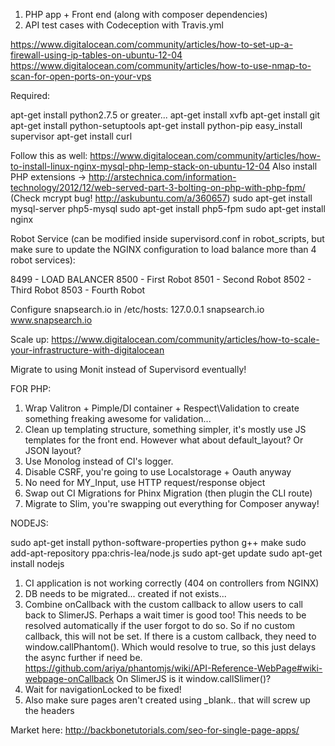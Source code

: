 1. PHP app + Front end (along with composer dependencies)
2. API test cases with Codeception with Travis.yml

https://www.digitalocean.com/community/articles/how-to-set-up-a-firewall-using-ip-tables-on-ubuntu-12-04
https://www.digitalocean.com/community/articles/how-to-use-nmap-to-scan-for-open-ports-on-your-vps

Required:

apt-get install python2.7.5 or greater...
apt-get install xvfb
apt-get install git
apt-get install python-setuptools
apt-get install python-pip
easy_install supervisor
apt-get install curl

Follow this as well: https://www.digitalocean.com/community/articles/how-to-install-linux-nginx-mysql-php-lemp-stack-on-ubuntu-12-04
Also install PHP extensions -> http://arstechnica.com/information-technology/2012/12/web-served-part-3-bolting-on-php-with-php-fpm/ (Check mcrypt bug! http://askubuntu.com/a/360657)
sudo apt-get install mysql-server php5-mysql
sudo apt-get install php5-fpm
sudo apt-get install nginx

Robot Service (can be modified inside supervisord.conf in robot_scripts, but make sure to update the NGINX configuration to load balance more than 4 robot services):

8499 - LOAD BALANCER
8500 - First Robot
8501 - Second Robot
8502 - Third Robot
8503 - Fourth Robot

Configure snapsearch.io in /etc/hosts: 127.0.0.1 snapsearch.io www.snapsearch.io

Scale up: https://www.digitalocean.com/community/articles/how-to-scale-your-infrastructure-with-digitalocean

Migrate to using Monit instead of Supervisord eventually!


FOR PHP:

1. Wrap Valitron + Pimple/DI container + Respect\Validation to create something freaking awesome for validation...
2. Clean up templating structure, something simpler, it's mostly use JS templates for the front end. However what about default_layout? Or JSON layout?
3. Use Monolog instead of CI's logger.
4. Disable CSRF, you're going to use Localstorage + Oauth anyway
5. No need for MY_Input, use HTTP request/response object
6. Swap out CI Migrations for Phinx Migration (then plugin the CLI route)
7. Migrate to Slim, you're swapping out everything for Composer anyway!

NODEJS:

sudo apt-get install python-software-properties python g++ make
sudo add-apt-repository ppa:chris-lea/node.js
sudo apt-get update
sudo apt-get install nodejs

1. CI application is not working correctly (404 on controllers from NGINX)
3. DB needs to be migrated... created if not exists...
6. Combine onCallback with the custom callback to allow users to call back to SlimerJS. Perhaps a wait timer is good too! This needs to be resolved automatically if the user forgot to do so. So if no custom callback, this will not be set. If there is a custom callback, they need to window.callPhantom(). Which would resolve to true, so this just delays the async further if need be. https://github.com/ariya/phantomjs/wiki/API-Reference-WebPage#wiki-webpage-onCallback On SlimerJS is it window.callSlimer()?
7. Wait for navigationLocked to be fixed!
8. Also make sure pages aren't created using _blank.. that will screw up the headers

Market here: http://backbonetutorials.com/seo-for-single-page-apps/